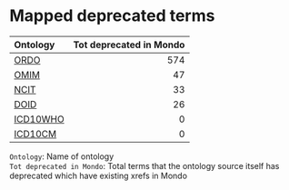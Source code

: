 # Mapped deprecated terms
| Ontology                                    |   Tot deprecated in Mondo |
|:--------------------------------------------|--------------------------:|
| [ORDO](./mapped_deprecated_ordo.md)         |                       574 |
| [OMIM](./mapped_deprecated_omim.md)         |                        47 |
| [NCIT](./mapped_deprecated_ncit.md)         |                        33 |
| [DOID](./mapped_deprecated_doid.md)         |                        26 |
| [ICD10WHO](./mapped_deprecated_icd10who.md) |                         0 |
| [ICD10CM](./mapped_deprecated_icd10cm.md)   |                         0 |

`Ontology`: Name of ontology    
`Tot deprecated in Mondo`: Total terms that the ontology source itself has deprecated which have existing xrefs in Mondo